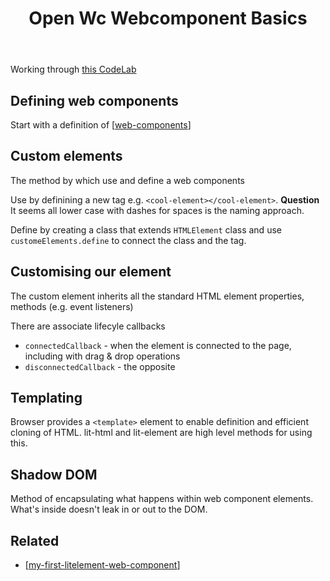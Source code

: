 ﻿---
backlinks:
- title: My First LitElement Web Component
  url: /sense/Web-development/my-first-litelement-web-component.html
title: Open Wc Webcomponent Basics
---
Working through [this CodeLab](https://open-wc.org/codelabs/basics/web-components.html?index=/codelabs/#0)

## Defining web components

Start with a definition of [[web-components]]

## Custom elements

The method by which use and define a web components

Use by definining a new tag e.g. ```<cool-element></cool-element>```. **Question** It seems all lower case with dashes for spaces is the naming approach.

Define by creating a class that extends ```HTMLElement``` class and use ```customeElements.define``` to connect the class and the tag.

## Customising our element

The custom element inherits all the standard HTML element properties, methods (e.g. event listeners)

There are associate lifecyle callbacks

- ```connectedCallback``` - when the element is connected to the page, including with drag & drop operations
- ```disconnectedCallback``` - the opposite

## Templating

Browser provides a ```<template>``` element to enable definition and efficient cloning of HTML. lit-html and lit-element are high level methods for using this.

## Shadow DOM

Method of encapsulating what happens within web component elements. What's inside doesn't leak in or out to the DOM.

## Related

- [[my-first-litelement-web-component]]

[//begin]: # "Autogenerated link references for markdown compatibility"
[web-components]: web-components "Web Components"
[my-first-litelement-web-component]: my-first-litelement-web-component "My First LitElement Web Component"
[//end]: # "Autogenerated link references"